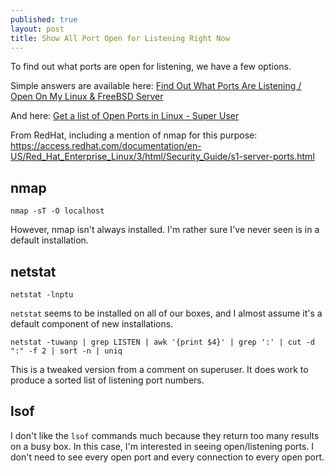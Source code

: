 ```yaml
---
published: true
layout: post
title: Show All Port Open for Listening Right Now
---
```


To find out what ports are open for listening, we have a few options.

Simple answers are available here: [Find Out What Ports Are Listening / Open On My Linux & FreeBSD Server](http://www.cyberciti.biz/faq/how-do-i-find-out-what-ports-are-listeningopen-on-my-linuxfreebsd-server/)

And here: [Get a list of Open Ports in Linux - Super User](http://superuser.com/questions/529830/get-a-list-of-open-ports-in-linux)

From RedHat, including a mention of nmap for this purpose: https://access.redhat.com/documentation/en-US/Red_Hat_Enterprise_Linux/3/html/Security_Guide/s1-server-ports.html


## nmap

```
nmap -sT -O localhost
```

However, nmap isn't always installed. I'm rather sure I've never seen is in a default installation.


## netstat

```
netstat -lnptu
```

`netstat` seems to be installed on all of our boxes, and I almost assume it's a default component of new installations.

```
netstat -tuwanp | grep LISTEN | awk '{print $4}' | grep ':' | cut -d ":" -f 2 | sort -n | uniq
```

This is a tweaked version from a comment on superuser. It does work to produce a sorted list of listening port numbers.


## lsof

I don't like the `lsof` commands much because they return too many results on a busy box. In this case, I'm interested in seeing open/listening ports. I don't need to see every open port and every connection to every open port.





